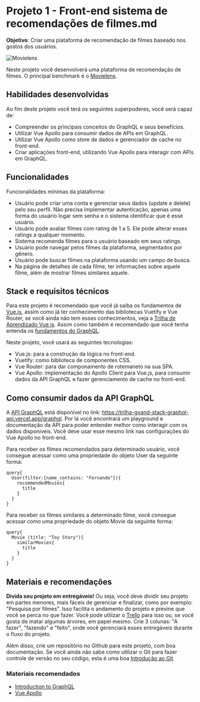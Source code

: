 # Projeto 1 - Front-end sistema de recomendações de filmes.md

**Objetivo**: Criar uma plataforma de recomendação de filmes baseado nos gostos dos usuários.

![Movielens](https://movielens.org/images/site/main-screen.png)  

Neste projeto você desenvolverá uma plataforma de recomendação de filmes. O principal benchmark é o [Movielens](https://movielens.org).

## Habilidades desenvolvidas

Ao fim deste projeto você terá os seguintes superpoderes, você será capaz de:
* Compreender os principais conceitos do GraphQL e seus benefícios.
* Utilizar Vue Apollo para consumir dados de APIs em GraphQL.
* Utilizar Vue Apollo como store de dados e gerenciador de cache no front-end.
* Criar aplicações front-end, utilizando Vue Apollo para interagir com APIs em GraphQL.

## Funcionalidades

Funcionalidades mínimas da plataforma:
* Usuário pode criar uma conta e gerenciar seus dados (update e delete) pelo seu perfil. Não precisa implementar autenticação, apenas uma forma do usuário logar sem senha e o sistema identificar que é esse usuário.
* Usuário pode avaliar filmes com rating de 1 a 5. Ele pode alterar esses ratings a qualquer momento.
* Sistema recomenda filmes para o usuário baseado em seus ratings. 
* Usuário pode navegar pelos filmes da plataforma, segmentados por gênero.
* Usuário pode buscar filmes na plataforma usando um campo de busca.
* Na página de detalhes de cada filme, ter informações sobre aquele filme, além de mostrar filmes similares aquele.

## Stack e requisitos técnicos

Para este projeto é recomendado que você já saiba os fundamentos de [Vue.js](https://vuejs.org/), assim como já ter conhecimento das bibliotecas Vuetify e Vue Router, se você ainda não tem esses conhecimentos, veja a [Trilha de Aprendizado Vue.js](https://github.com/Jovens-Genios/Trilha-de-Aprendizado-Vue.js). Assim como também é recomendado que você tenha entenda os [fundamentos do GraphQL](https://graphql.org/learn/).

Neste projeto, você usará as seguintes tecnologias:
* Vue.js: para a construção da lógica no front-end.
* Vuetify: como biblioteca de componentes CSS.
* Vue Router: para dar componamento de rotemaneto na sua SPA.
* Vue Apollo: implementação do Apollo Client para Vue.js, para consumir dados da API GraphQL e fazer gerenciamento de cache no front-end.

## Como consumir dados da API GraphQL

A [API GraphQL](https://trilha-gvand-stack-graphql-api.vercel.app/graphql) está disponível no link: https://trilha-gvand-stack-graphql-api.vercel.app/graphql. Por lá você encontrará um playground e documentação da API para poder entender melhor como interagir com os dados disponíveis. Você deve usar esse mesmo link nas configurações do Vue Apollo no front-end.

Para receber os filmes recomendados para determinado usuário, você consegue acessar como uma propriedade do objeto User da seguinte forma:
```
query{
  User(filter:{name_contains: "Fernando"}){
    recommendedMovies{
      title
    }
  }
}
```

Para receber os filmes similares a determinado filme, você consegue acessar como uma propriedade do objeto Movie da seguinte forma:
```
query{
  Movie (title: "Toy Story"){
    similarMovies{
      title
    }
  }
}
```

## Materiais e recomendações

**Divida seu projeto em entregáveis!** Ou seja, você deve dividir seu projeto em partes menores, mais fáceis de gerenciar e finalizar, como por exemplo: "Pesquisa por filmes". Isso facilita o andamento do projeto e previne que você se perca no que fazer. Você pode utilizar o [Trello](https://trello.com/) para isso ou, se você gosta de matar algumas árvores, em papel mesmo. Crie 3 colunas: "A fazer", "fazendo" e "feito", onde você gerenciará esses entregáveis durante o fluxo do projeto.

Além disso, crie um repositório no Github para este projeto, com boa documentação. Se você ainda não sabe como utilizar o Git para fazer controle de versão no seu código, esta é uma boa [Introdução ao Git](https://blog.dankicode.com/introducao-ao-git-e-github/).

### Materiais recomendados

* [Introduction to GraphQL](https://graphql.org/learn/)
* [Vue Apollo](https://apollo.vuejs.org/)
